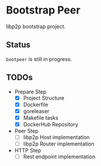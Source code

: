 # Bootstrap Peer 
libp2p bootstrap project.

## Status
`bootpeer` is still in progress.

## TODOs
- Prepare Step
    - [x] Project Structure
    - [x] Dockerfile
    - [x] goreleaser
    - [x] Makefile tasks
    - [x] DockerHub Repository
- Peer Step
    - [ ] libp2p Host implementation
    - [ ] libp2p Router implementation
- HTTP Step
    - [ ] Rest endpoint implementation